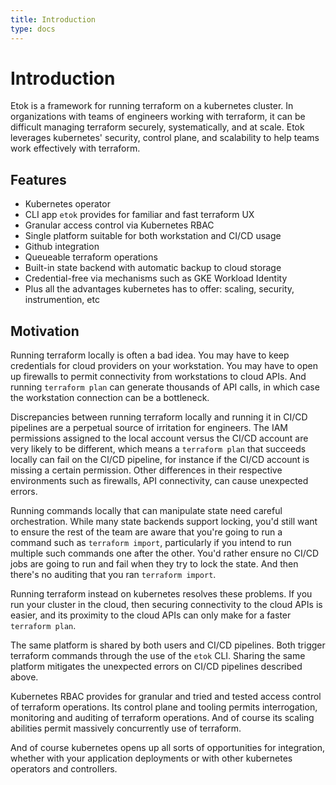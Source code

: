 ```yaml
---
title: Introduction
type: docs
---
```


# Introduction

Etok is a framework for running terraform on a kubernetes cluster. In organizations with teams of engineers working with terraform, it can be difficult managing terraform securely, systematically, and at scale. Etok leverages kubernetes' security, control plane, and scalability to help teams work effectively with terraform.

## Features

* Kubernetes operator
* CLI app `etok` provides for familiar and fast terraform UX
* Granular access control via Kubernetes RBAC
* Single platform suitable for both workstation and CI/CD usage
* Github integration
* Queueable terraform operations
* Built-in state backend with automatic backup to cloud storage
* Credential-free via mechanisms such as GKE Workload Identity
* Plus all the advantages kubernetes has to offer: scaling, security, instrumention, etc

## Motivation

Running terraform locally is often a bad idea. You may have to keep credentials for cloud providers on your workstation. You may have to open up firewalls to permit connectivity from workstations to cloud APIs. And running `terraform plan` can generate thousands of API calls, in which case the workstation connection can be a bottleneck.

Discrepancies between running terraform locally and running it in CI/CD pipelines are a perpetual source of irritation for engineers. The IAM permissions assigned to the local account versus the CI/CD account are very likely to be different, which means a `terraform plan` that succeeds locally can fail on the CI/CD pipeline, for instance if the CI/CD account is missing a certain permission. Other differences in their respective environments such as firewalls, API connectivity, can cause unexpected errors.

Running commands locally that can manipulate state need careful orchestration. While many state backends support locking, you'd still want to ensure the rest of the team are aware that you're going to run a command such as `terraform import`, particularly if you intend to run multiple such commands one after the other. You'd rather ensure no CI/CD jobs are going to run and fail when they try to lock the state. And then there's no auditing that you ran `terraform import`.

Running terraform instead on kubernetes resolves these problems. If you run your cluster in the cloud, then securing connectivity to the cloud APIs is easier, and its proximity to the cloud APIs can only make for a faster `terraform plan`.

The same platform is shared by both users and CI/CD pipelines. Both trigger terraform commands through the use of the `etok` CLI. Sharing the same platform mitigates the unexpected errors on CI/CD pipelines described above.

Kubernetes RBAC provides for granular and tried and tested access control of terraform operations. Its control plane and tooling permits interrogation, monitoring and auditing of terraform operations. And of course its scaling abilities permit massively concurrently use of terraform.

And of course kubernetes opens up all sorts of opportunities for integration, whether with your application deployments or with other kubernetes operators and controllers.
